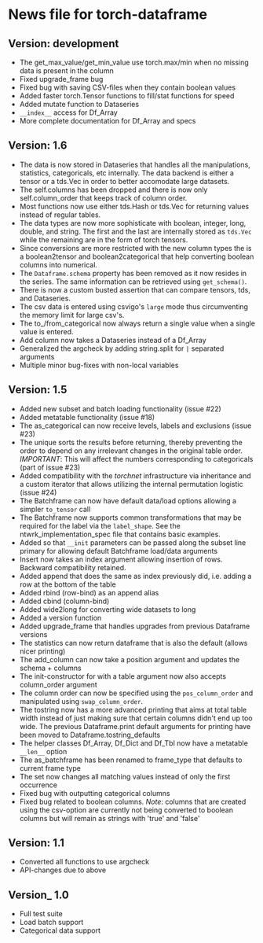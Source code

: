 News file for torch-dataframe
=============================

Version: development
--------------------
* The get_max_value/get_min_value use torch.max/min when no missing data is present in the column
* Fixed upgrade_frame bug
* Fixed bug with saving CSV-files when they contain boolean values
* Added faster torch.Tensor functions to fill/stat functions for speed
* Added mutate function to Dataseries
* `__index__` access for Df_Array
* More complete documentation for Df_Array and specs

Version: 1.6
--------------------
* The data is now stored in Dataseries that handles all the manipulations, statistics, categoricals, etc internally. The data backend is either a tensor or a tds.Vec in order to better accomodate large datasets.
* The self.columns has been dropped and there is now only self.column_order that keeps track of column order.
* Most functions now use either tds.Hash or tds.Vec for returning values instead of regular tables.
* The data types are now more sophisticate with boolean, integer, long, double, and string. The first and the last are internally stored as `tds.Vec` while the remaining are in the form of torch tensors.
* Since conversions are more restricted with the new column types the is a boolean2tensor and boolean2categorical that help converting boolean columns into numerical.
* The `Dataframe.schema` property has been removed as it now resides in the series. The same information can be retrieved using `get_schema()`.
* There is now a custom busted assertion that can compare tensors, tds, and Dataseries.
* The csv data is entered using csvigo's `large` mode thus circumventing the memory limit for large csv's.
* The to_/from_categorical now always return a single value when a single value is entered.
* Add column now takes a Dataseries instead of a Df_Array
* Generalized the argcheck by adding string.split for `|` separated arguments
* Multiple minor bug-fixes with non-local variables

Version: 1.5
--------------------
* Added new subset and batch loading functionality (issue #22)
* Added metatable functionality (issue #18)
* The as_categorical can now receive levels, labels and exclusions (issue #23)
* The unique sorts the results before returning, thereby preventing the order to
  depend on any irrelevant changes in the original table order. _IMPORTANT_: This
  will affect the numbers corresponding to categoricals (part of issue #23)
* Added compatibility with the *torchnet* infrastructure via inheritance and a custom
  iterator that allows utilizing the internal permutation logistic (issue #24)
* The Batchframe can now have default data/load options allowing a simpler `to_tensor` call
* The Batchframe now supports common transformations that may be required for the label
  via the `label_shape`. See the ntwrk_implementation_spec file that contains basic examples.
* Added so that `__init` parameters can be passed along the subset line primary for
  allowing default Batchframe load/data arguments
* Insert now takes an index argument allowing insertion of rows. Backward compatibility retained.
* Added append that does the same as index previously did, i.e. adding a row at the bottom of the table
* Added rbind (row-bind) as an append alias
* Added cbind (column-bind)
* Added wide2long for converting wide datasets to long
* Added a version function
* Added upgrade_frame that handles upgrades from previous Dataframe versions
* The statistics can now return dataframe that is also the default (allows nicer printing)
* The add_column can now take a position argument and updates the schema + columns
* The init-constructor for with a table argument now also accepts column_order argument
* The column order can now be specified using the `pos_column_order` and manipulated
  using `swap_column_order`.
* The tostring now has a more advanced printing that aims at total table width
  instead of just making sure that certain columns didn't end up too wide.
  The previous Dataframe.print default arguments for printing have been moved to
  Dataframe.tostring_defaults
* The helper classes Df_Array, Df_Dict and Df_Tbl now have a metatable `__len__` option
* The as_batchframe has been renamed to frame_type that defaults to current frame type
* The set now changes all matching values instead of only the first occurrence
* Fixed bug with outputting categorical columns
* Fixed bug related to boolean columns. *Note*: columns that are created using the
  csv-option are currently not being converted to boolean columns but will remain
  as strings with 'true' and 'false'

Version: 1.1
-----------
* Converted all functions to use argcheck
* API-changes due to above

Version_ 1.0
-----------
* Full test suite
* Load batch support
* Categorical data support

